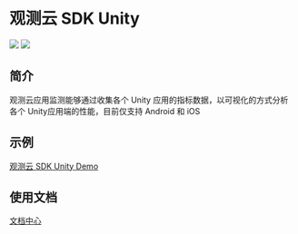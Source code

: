 # 观测云 SDK Unity
![](https://img.shields.io/badge/dynamic/json?label=unity&color=orange&query=$.version&uri=https://static.guance.com/ft-sdk-package/badge/unity/version.json&link=https://github.com/GuanceCloud/datakit-react-native) ![](https://img.shields.io/badge/dynamic/json?label=platform&color=lightgrey&query=$.platform&uri=https://static.guance.com/ft-sdk-package/badge/react-native/info.json&link=https://github.com/GuanceCloud/datakit-unity)

## 简介

观测云应用监测能够通过收集各个 Unity 应用的指标数据，以可视化的方式分析各个 Unity应用端的性能，目前仅支持 Android 和 iOS 

## 示例

 [观测云 SDK Unity Demo](https://github.com/GuanceCloud/datakit-unity/tree/dev/Assets/Scenes)   

## 使用文档
 [文档中心](https://docs.guance.com/real-user-monitoring/unity/app-access/)   